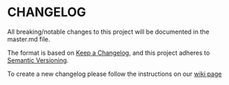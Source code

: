 # CHANGELOG

All breaking/notable changes to this project will be documented in the master.md file.

The format is based on [Keep a Changelog](https://keepachangelog.com/en/1.0.0/),
and this project adheres to [Semantic Versioning](https://www.azerothcore.org/wiki/project-versioning).

To create a new changelog please follow the instructions on our [wiki page](https://www.azerothcore.org/wiki/how-to-use-changelog)
